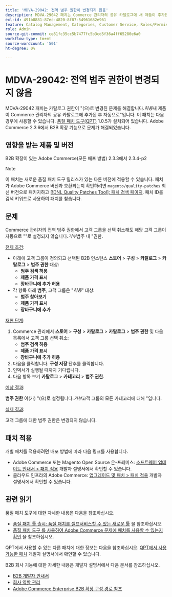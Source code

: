 ```yaml
---
title: 'MDVA-29042: 전역 범주 권한이 변경되지 않음'
description: MDVA-29042 패치는 Commerce 관리자의 공유 카탈로그에 새 제품이 추가된 후 카탈로그 권한이 자동으로 "*Allow*"로 변경되는 문제를 해결합니다. 이 패치는 [Quality Patches Tool (QPT)](/help/announcements/adobe-commerce-announcements/magento-quality-patches-released-new-tool-to-self-serve-quality-patches.md) 1.0.5가 설치된 경우 사용할 수 있습니다. Adobe Commerce 2.3.6에서 B2B 확장 기능으로 문제가 해결되었습니다.
exl-id: 491b8881-87ec-4820-8f87-54961682e961
feature: Catalog Management, Categories, Customer Service, Roles/Permissions
role: Admin
source-git-commit: ce81fc35cc5b7477fc5b3cd5f36a4ff65280e6a0
workflow-type: tm+mt
source-wordcount: '501'
ht-degree: 0%

---
```


# MDVA-29042: 전역 범주 권한이 변경되지 않음

MDVA-29042 패치는 카탈로그 권한이 &quot;(으)로 변경된 문제를 해결합니다.*허용*&#x200B;새 제품이 Commerce 관리자의 공유 카탈로그에 추가된 후 자동으로&quot;입니다. 이 패치는 다음 경우에 사용할 수 있습니다. [품질 패치 도구(QPT)](/help/announcements/adobe-commerce-announcements/magento-quality-patches-released-new-tool-to-self-serve-quality-patches.md) 1.0.5가 설치되어 있습니다. Adobe Commerce 2.3.6에서 B2B 확장 기능으로 문제가 해결되었습니다.

## 영향을 받는 제품 및 버전

B2B 확장이 있는 Adobe Commerce(모든 배포 방법) 2.3.3에서 2.3.4-p2

>[!NOTE]
>
>이 패치는 새로운 품질 패치 도구 릴리스가 있는 다른 버전에 적용할 수 있습니다. 패치가 Adobe Commerce 버전과 호환되는지 확인하려면 `magento/quality-patches` 최신 버전으로 패키지하고 [[!DNL Quality Patches Tool]: 패치 검색 페이지](https://devdocs.magento.com/quality-patches/tool.html#patch-grid). 패치 ID를 검색 키워드로 사용하여 패치를 찾습니다.

## 문제

Commerce 관리자의 전역 범주 권한에서 고객 그룹을 선택 취소해도 해당 고객 그룹이 자동으로 &quot;&quot;로 설정되지 않습니다.*거부*&#x200B;범주 내 &quot;권한.

<u>전제 조건</u>:

* 아래에 고객 그룹이 정의되고 선택된 B2B 인스턴스 **스토어** > **구성** > **카탈로그** > **카탈로그** > **범주 권한** 대상:
   * **범주 검색 허용**
   * **제품 가격 표시**
   * **장바구니에 추가 허용**
* 각 항목 아래 **범주**, 고객 그룹은 &quot;*허용*&quot; 대상:
   * **범주 찾아보기**
   * **제품 가격 표시**
   * **장바구니에 추가**

<u>재현 단계</u>:

1. Commerce 관리에서 **스토어** > **구성** > **카탈로그** > **카탈로그** > **범주 권한** 및 다음 목록에서 고객 그룹 선택 취소:
   * **범주 검색 허용**
   * **제품 가격 표시**
   * **장바구니에 추가 허용**
1. 다음을 클릭합니다. **구성 저장** 단추를 클릭합니다.
1. 인덱서가 실행될 때까지 기다립니다.
1. 다음 항목 보기 **카탈로그** > **카테고리** > **범주 권한**.

<u>예상 결과</u>:

**범주 권한** 이(가) &quot;(으)로 설정됩니다.*거부*&#x200B;고객 그룹의 모든 카테고리에 대해 &quot;입니다.

<u>실제 결과</u>:

고객 그룹에 대한 범주 권한은 변경되지 않습니다.

## 패치 적용

개별 패치를 적용하려면 배포 방법에 따라 다음 링크를 사용합니다.

* Adobe Commerce 또는 Magento Open Source 온-프레미스: [소프트웨어 업데이트 안내서 > 패치 적용](https://devdocs.magento.com/guides/v2.4/comp-mgr/patching/mqp.html) 개발자 설명서에서 확인할 수 있습니다.
* 클라우드 인프라의 Adobe Commerce: [업그레이드 및 패치 > 패치 적용](https://devdocs.magento.com/cloud/project/project-patch.html) 개발자 설명서에서 확인할 수 있습니다.

## 관련 읽기

품질 패치 도구에 대한 자세한 내용은 다음을 참조하십시오.

* [품질 패치 툴 출시: 품질 패치를 셀프서비스할 수 있는 새로운 툴](/help/announcements/adobe-commerce-announcements/magento-quality-patches-released-new-tool-to-self-serve-quality-patches.md) 을 참조하십시오.
* [품질 패치 도구 를 사용하여 Adobe Commerce 문제에 패치를 사용할 수 있는지 확인](/help/support-tools/patches-available-in-qpt-tool/check-patch-for-magento-issue-with-magento-quality-patches.md) 을 참조하십시오.

QPT에서 사용할 수 있는 다른 패치에 대한 정보는 다음을 참조하십시오. [QPT에서 사용 가능한 패치](https://devdocs.magento.com/quality-patches/tool.html#patch-grid) 개발자 설명서에서 확인할 수 있습니다.

B2B 회사 기능에 대한 자세한 내용은 개발자 설명서에서 다음 문서를 참조하십시오.

* [B2B 개발자 안내서](https://devdocs.magento.com/guides/v2.4/b2b/bk-b2b.html)
* [회사 역할 관리](https://devdocs.magento.com/guides/v2.4/b2b/roles.html)
* [Adobe Commerce Enterprise B2B 확장 구성 경로 참조](https://devdocs.magento.com/guides/v2.4/config-guide/prod/config-reference-b2b.html)
